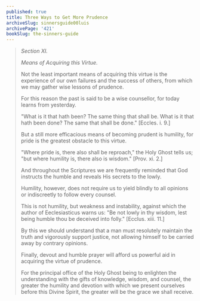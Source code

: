 ```yaml
---
published: true
title: Three Ways to Get More Prudence
archiveSlug: sinnersguide00luis
archivePage: '421'
bookSlug: the-sinners-guide
---
```


> *Section XI.*
>
> *Means of Acquiring this Virtue.*
> 
> Not the least important means of acquiring this virtue is the experience of our own failures and the success of others, from which we may gather wise lessons of prudence.
> 
> For this reason the past is said to be a wise counsellor, for today learns from yesterday.
> 
> "What is it that hath been? The same thing that shall be. What is it that hath been done? The same that shall be done." [Eccles. i. 9.]
> 
> But a still more efficacious means of becoming prudent is humility, for pride is the greatest obstacle to this virtue.
> 
> "Where pride is, there also shall be reproach," the Holy Ghost tells us; "but where humility is, there also is wisdom." [Prov. xi. 2.]
> 
> And throughout the Scriptures we are frequently reminded that God instructs the humble and reveals His secrets to the lowly.
> 
> Humility, however, does not require us to yield blindly to all opinions or indiscreetly to follow every counsel.
> 
> This is not humility, but weakness and instability, against which the author of Eeclesiasticus warns us: "Be not lowly in thy wisdom, lest being humble thou be deceived into folly." [Ecclus. xiii. 11.]
> 
> By this we should understand that a man must resolutely maintain the truth and vigorously support justice, not allowing himself to be carried away by contrary opinions.
> 
> Finally, devout and humble prayer will afford us powerful aid in acquiring the virtue of prudence.
> 
> For the principal office of the Holy Ghost being to enlighten the understanding with the gifts of knowledge, wisdom, and counsel, the greater the humility and devotion with which we present ourselves before this Divine Spirit, the greater will be the grace we shall receive.
